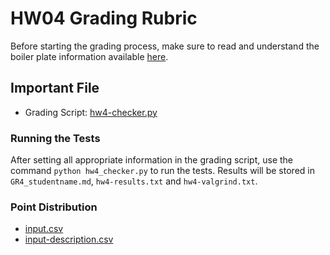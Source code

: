 # HW04 Grading Rubric

Before starting the grading process, make sure to read and understand the boiler plate information available [here](https://github.com/usc-csci104-fall2017/grading-tools/blob/master/README.md).

## Important File
+ Grading Script: [hw4-checker.py](https://github.com/usc-csci104-fall2017/grading-tools/blob/master/hw4-script/hw4-script.py)

### Running the Tests
After setting all appropriate information in the grading script, use the command 
`python hw4_checker.py` 
to run the tests. Results will be stored in `GR4_studentname.md`, `hw4-results.txt` and `hw4-valgrind.txt`.


### Point Distribution
+ [input.csv](https://github.com/usc-csci104-fall2017/grading-tools/blob/master/hw4-script/input/input.csv)
+ [input-description.csv](https://github.com/usc-csci104-fall2017/grading-tools/blob/master/hw4-script/input/input.csv)
